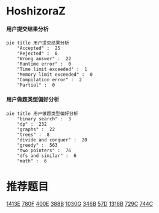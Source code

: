 # HoshizoraZ

<!-- tabs:start -->



#### **用户提交结果分析**

```mermaid
pie title 用户提交结果分析
    "Accepted" :  25
    "Rejected" :  0
    "Wrong answer" :  22
    "Runtime error" :  0
    "Time limit exceeded" :  1
    "Memory limit exceeded" :  0
    "Compilation error" :  2
    "Partial" :  0
```

#### **用户做题类型偏好分析**

```mermaid
pie title 用户做题类型偏好分析
    "binary search" :  3
    "dp" :  232
    "graphs" :  22
    "trees" :  8
    "divide and conquer" :  20
    "greedy" :  563
    "two pointers" :  76
    "dfs and similar" :  6
    "math" :  6
```



<!-- tabs:end -->
# 推荐题目
[1413E](https://codeforces.com/contest/1413/problem/E)
[780F](https://codeforces.com/contest/780/problem/F)
[400E](https://codeforces.com/contest/400/problem/E)
[388B](https://codeforces.com/contest/388/problem/B)
[1030G](https://codeforces.com/contest/1030/problem/G)
[346B](https://codeforces.com/contest/346/problem/B)
[57D](https://codeforces.com/contest/57/problem/D)
[1316B](https://codeforces.com/contest/1316/problem/B)
[729C](https://codeforces.com/contest/729/problem/C)
[744C](https://codeforces.com/contest/744/problem/C)
